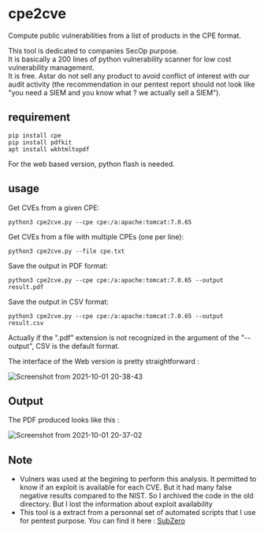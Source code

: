 # cpe2cve

Compute public vulnerabilities from a list of products in the CPE format.

This tool is dedicated to companies SecOp purpose.  
It is basically a 200 lines of python vulnerability scanner for low cost vulnerability management.  
It is free. Astar do not sell any product to avoid conflict of interest with our audit activity (the recommendation in our pentest report should not look like "you need a SIEM and you know what ? we actually sell a SIEM").

## requirement

```
pip install cpe
pip install pdfkit
apt install wkhtmltopdf
```

For the web based version, python flash is needed.

## usage

Get CVEs from a given CPE:
```
python3 cpe2cve.py --cpe cpe:/a:apache:tomcat:7.0.65
```

Get CVEs from a file with multiple CPEs (one per line):
```
python3 cpe2cve.py --file cpe.txt
```

Save the output in PDF format:
```
python3 cpe2cve.py --cpe cpe:/a:apache:tomcat:7.0.65 --output result.pdf
```

Save the output in CSV format:
```
python3 cpe2cve.py --cpe cpe:/a:apache:tomcat:7.0.65 --output result.csv
```
Actually if the ".pdf" extension is not recognized in the argument of the "--output", CSV is the default format.

The interface of the Web version is pretty straightforward :

![Screenshot from 2021-10-01 20-38-43](https://user-images.githubusercontent.com/42293505/135670681-3247b355-61b4-4c5b-b2cf-3c60e02cd9a5.png)


## Output

The PDF produced looks like this :

![Screenshot from 2021-10-01 20-37-02](https://user-images.githubusercontent.com/42293505/135670564-ebe4e938-c9a3-4a48-b2b3-0ab7575aa206.png)


## Note

* Vulners was used at the begining to perform this analysis. It permitted to know if an exploit is available for each CVE. But it had many false negative results compared to the NIST. So I archived the code in the old directory. But I lost the information about exploit availability
* This tool is a extract from a personnal set of automated scripts that I use for pentest purpose. You can find it here : [SubZero](https://github.com/astar-security/SubZero)
